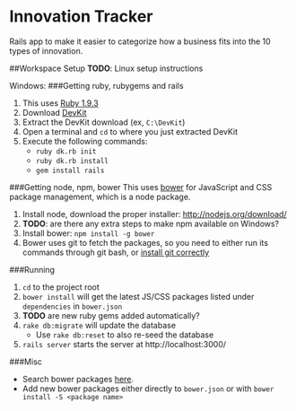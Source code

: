 Innovation Tracker
==================

Rails app to make it easier to categorize how a business fits into the 10 types of innovation.


##Workspace Setup
**TODO**: Linux setup instructions

Windows:
###Getting ruby, rubygems and rails
1. This uses [Ruby 1.9.3](http://dl.bintray.com/oneclick/rubyinstaller/rubyinstaller-1.9.3-p545.exe?direct)
2. Download [DevKit](https://github.com/downloads/oneclick/rubyinstaller/DevKit-tdm-32-4.5.2-20111229-1559-sfx.exe)
3. Extract the DevKit download (ex, `C:\DevKit`)
4. Open a terminal and `cd` to where you just extracted DevKit
5. Execute the following commands:
    - `ruby dk.rb init`
    - `ruby dk.rb install`
    - `gem install rails`

###Getting node, npm, bower
This uses [bower](http://bower.io/) for JavaScript and CSS package management, which is a node package.

1. Install node, download the proper installer: http://nodejs.org/download/
2. **TODO**: are there any extra steps to make npm available on Windows?
3. Install bower: `npm install -g bower`
4. Bower uses git to fetch the packages, so you need to either run its commands through git bash, or [install git correctly](https://www.npmjs.org/package/bower#windows-users)


###Running
1. `cd` to the project root
2. `bower install` will get the latest JS/CSS packages listed under `dependencies` in `bower.json`
3. **TODO** are new ruby gems added automatically?
4. `rake db:migrate` will update the database
    - Use `rake db:reset` to also re-seed the database
5. `rails server` starts the server at http://localhost:3000/

###Misc
- Search bower packages [here](http://bower.io/search/).
- Add new bower packages either directly to `bower.json` or with `bower install -S <package name>`